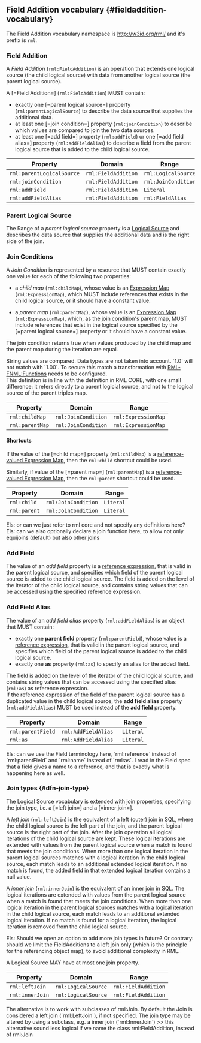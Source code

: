 ## Field Addition vocabulary {#fieldaddition-vocabulary}

The Field Addition vocabulary namespace is http://w3id.org/rml/
and it's prefix is `rml`.

### Field Addition  

A <dfn>Field Addition</dfn> (`rml:FieldAddition`) is an operation that extends one logical source (the child logical source) with data from another logical source (the parent logical source).

A [=Field Addition=] (`rml:FieldAddition`) MUST contain:
- exactly one [=parent logical source=] property (`rml:parentLogicalSource`) to describe the data source that supplies the additional data. 
- at least one [=join condition=] property (`rml:joinCondition`) to describe which values are compared to join the two data sources.
- at least one [=add field=] property (`rml:addField`) or one [=add field alias=] property (`rml:addFieldAlias`) to describe a field from the parent logical source that is added to the child logical source. 

| Property                  | Domain               | Range               |
|---------------------------|----------------------|---------------------|
| `rml:parentLogicalSource` | `rml:FieldAddition`  | `rml:LogicalSource` |
| `rml:joinCondition`       | `rml:FieldAddition`  | `rml:JoinCondition` |
| `rml:addField`            | `rml:FieldAddition`  | `Literal`           |
| `rml:addFieldAlias`       | `rml:FieldAddition`  | `rml:FieldAlias`    | 

### Parent Logical Source

The Range of a <dfn>parent logical source</dfn> property is a [Logical Source](https://kg-construct.github.io/rml-io/spec/docs/#defining-logical-sources) and describes the data source that supplies the additional data and is the right side of the join. 

### Join Conditions

A <dfn>Join Condition</dfn> is represented by a resource that MUST contain exactly one value for each of the following two properties:

- a <dfn>child map</dfn> (`rml:childMap`), whose value is an [Expression Map](https://kg-construct.github.io/rml-core/spec/docs/#expression-map-rml-expressionmap) (`rml:ExpressionMap`), 
which MUST include references that exists in the child logical source, or it should have a constant value.

- a <dfn>parent map</dfn> (`rml:parentMap`), whose value is an [Expression Map](https://kg-construct.github.io/rml-core/spec/docs/#expression-map-rml-expressionmap) (`rml:ExpressionMap`),
which, as the join condition's parent map, MUST include references that exist in the logical source specified by the [=parent logical source=] property or it should have a constant value.

The join condition returns true when values produced by the child map and the parent map during the iteration are equal. 
<aside class="note">
String values are compared.
Data types are not taken into account. 
`1.0` will not match with `1.00`. 
To secure this match a transformation with <a href="https://kg-construct.github.io/rml-fnml/ontology/documentation/index-en.html">RML-FNML:Functions</a> needs to be configured. 
</aside>

<aside class="note">
This definition is in line with the definition in RML CORE, with one small difference: it refers directly to a parent logicial source, and not to the logical source of the parent triples map.
</aside>

| Property                    | Domain               | Range                     |
| --------------------------- | -------------------- | ------------------------- |
| `rml:childMap`              | `rml:JoinCondition`  | `rml:ExpressionMap`       |
| `rml:parentMap`             | `rml:JoinCondition`  | `rml:ExpressionMap`       |

#### Shortcuts

If the value of the [=child map=] property (`rml:childMap`) is a [reference-valued Expression Map](https://kg-construct.github.io/rml-core/spec/docs/#reference-rml-reference),
then the `rml:child` shortcut could be used.

Similarly, if value of the [=parent map=] (`rml:parentMap`) is a [reference-valued Expression Map](https://kg-construct.github.io/rml-core/spec/docs/#reference-rml-reference),
then the `rml:parent` shortcut could be used.

| Property                    | Domain               | Range                     |
| --------------------------- | -------------------- | ------------------------- |
| `rml:child`                 | `rml:JoinCondition`  | `Literal`                 |
| `rml:parent`                | `rml:JoinCondition`  | `Literal`                 |

<aside class="issue">
Els: or can we just refer to rml core and not specify any definitions here?
</aside>
<aside class="issue">
Els: can we also optionally declare a join function here, to allow not only equijoins (default) but also other joins
</aside>

### Add Field 

The value of an <dfn>add field</dfn> property is a [reference expression](https://kg-construct.github.io/rml-core/spec/docs/#dfn-reference-expression), that is valid in the parent logical source,
and specifies which field of the parent logical source is added to the child logical source.
The field is added on the level of the iterator of the child logical source, and contains string values that can be accessed using the specified reference expression.

### Add Field Alias 

The value of an <dfn>add field alias</dfn> property (`rml:addFieldAlias`) is an object that MUST contain: 
- exactly one **parent field** property (`rml:parentField`), whose value is a [reference expression](https://kg-construct.github.io/rml-core/spec/docs/#dfn-reference-expression), that is valid in the parent logical source,
  and specifies which field of the parent logical source is added to the child logical source.
- exactly one **as** property (`rml:as`) to specify an alias for the added field.  
  
The field is added on the level of the iterator of the child logical source, and contains string values that can be accessed using the specified alias (`rml:as`) as reference expression.  
If the reference expression of the field of the parent logical source has a duplicated value in the child logical source, the **add field alias** property (`rml:addFieldAlias`) MUST be used instead of the **add field** property.  

| Property          | Domain               | Range     |
|-------------------|----------------------|-----------|
| `rml:parentField` | `rml:AddFieldAlias ` | `Literal` |
| `rml:as`          | `rml:AddFieldAlias`  | `Literal` |

<aside class="issue">
Els: can we use the Field terminology here, `rml:reference` instead of `rml:parentField` and `rml:name` instead of `rml:as`. 
I read in the Field spec that a field gives a name to a reference, and that is exactly what is happening here as well. 
</aside>

### Join types {#dfn-join-type}

The Logical Source vocabulary is extended with join properties, specifying the join type, i.e. a [=left join=] and a [=inner join=].

A <dfn>left join</dfn> (`rml:leftJoin`) is the equivalent of a left (outer) join in SQL, where the child logical source is the left part of the join, and the parent logical source is the right part of the join.
After the join operation all logical iterations of the child logical source are kept. 
These logical iterations are extended with values from the parent logical source when a match is found that meets the join conditions.
When more than one logical iteration in the parent logical sources matches with a logical iteration in the child logical source, each match leads to an additional extended logical iteration. 
If no match is found, the added field in that extended logical iteration contains a null value. 

A <dfn>inner join</dfn> (`rml:innerJoin`) is the equivalent of an inner join in SQL.
The logical iterations are extended with values from the parent logical source when a match is found that meets the join conditions.
When more than one logical iteration in the parent logical sources matches with a logical iteration in the child logical source, each match leads to an additional extended logical iteration.
If no match is found for a logical iteration, the logical iteration is removed from the child logical source. 

<aside class="issue">
Els: Should we open an option to add more join types in future? 
Or contrary: should we limit the FieldAdditions to a left join only (which is the principle for the referencing object map), to avoid additional complexity in RML. 
</aside>

A Logical Source MAY have at most one join property.

| Property        | Domain              | Range               |
|-----------------|---------------------|---------------------|
| `rml:leftJoin`  | `rml:LogicalSource` | `rml:FieldAddition` |
| `rml:innerJoin` | `rml:LogicalSource` | `rml:FieldAddition` |

<aside class="issue">
The alternative is to work with subclasses of rml:Join.
By default the Join is considered a left join (`rml:LeftJoin`), if not specified.
The join type may be altered by using a subclass, e.g. a inner join (`rml:InnerJoin`)
>> this alternative sound less logical if we name the class rml:FieldAddition, instead of rml:Join
</aside>
